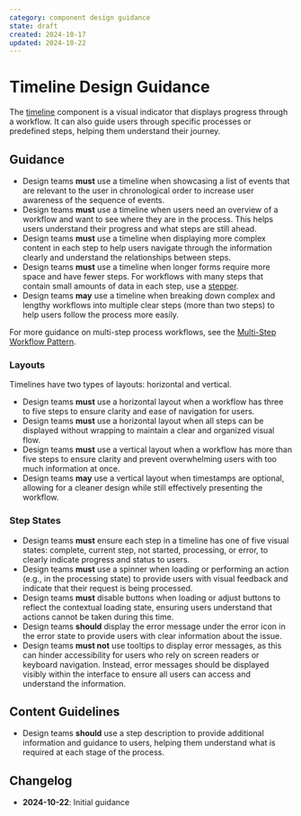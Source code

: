 ```yaml
---
category: component design guidance
state: draft
created: 2024-10-17
updated: 2024-10-22
---
```


# Timeline Design Guidance

The [timeline](https://clarity.design/documentation/timeline) component is a visual indicator that displays progress through a workflow. It can also guide users through specific processes or predefined steps, helping them understand their journey.

## Guidance

- Design teams **must** use a timeline when showcasing a list of events that are relevant to the user in chronological order to increase user awareness of the sequence of events.
- Design teams **must** use a timeline when users need an overview of a workflow and want to see where they are in the process. This helps users understand their progress and what steps are still ahead.
- Design teams **must** use a timeline when displaying more complex content in each step to help users navigate through the information clearly and understand the relationships between steps.
- Design teams **must** use a timeline when longer forms require more space and have fewer steps. For workflows with many steps that contain small amounts of data in each step, use a [stepper](https://clarity.design/documentation/stepper).
- Design teams **may** use a timeline when breaking down complex and lengthy workflows into multiple clear steps (more than two steps) to help users follow the process more easily.

For more guidance on multi-step process workflows, see the [Multi-Step Workflow Pattern](https://clarity.design/documentation/multi-step-workflow).

### Layouts

Timelines have two types of layouts: horizontal and vertical.

- Design teams **must** use a horizontal layout when a workflow has three to five steps to ensure clarity and ease of navigation for users.
- Design teams **must** use a horizontal layout when all steps can be displayed without wrapping to maintain a clear and organized visual flow.
- Design teams **must** use a vertical layout when a workflow has more than five steps to ensure clarity and prevent overwhelming users with too much information at once.
- Design teams **may** use a vertical layout when timestamps are optional, allowing for a cleaner design while still effectively presenting the workflow.

### Step States

- Design teams **must** ensure each step in a timeline has one of five visual states: complete, current step, not started, processing, or error, to clearly indicate progress and status to users.
- Design teams **must** use a spinner when loading or performing an action (e.g., in the processing state) to provide users with visual feedback and indicate that their request is being processed.
- Design teams **must** disable buttons when loading or adjust buttons to reflect the contextual loading state, ensuring users understand that actions cannot be taken during this time.
- Design teams **should** display the error message under the error icon in the error state to provide users with clear information about the issue.
- Design teams **must not** use tooltips to display error messages, as this can hinder accessibility for users who rely on screen readers or keyboard navigation. Instead, error messages should be displayed visibly within the interface to ensure all users can access and understand the information.

## Content Guidelines

- Design teams **should** use a step description to provide additional information and guidance to users, helping them understand what is required at each stage of the process.

## Changelog

- **2024-10-22**: Initial guidance
